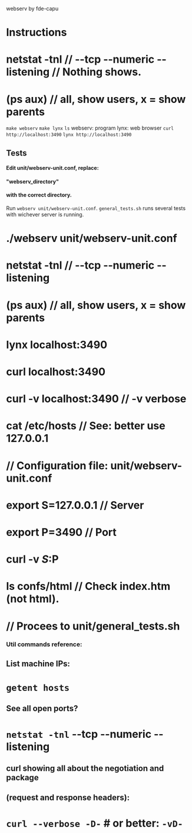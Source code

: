 webserv
by fde-capu

# Instructions

# netstat -tnl					// --tcp --numeric --listening // Nothing shows.
# (ps aux)						// all, show users, x = show parents

`make webserv`
`make lynx`
`ls`
	webserv: program
	lynx: web browser
`curl http://localhost:3490`
`lynx http://localhost:3490`

## Tests

#### Edit unit/webserv-unit.conf, replace:
#### "webserv_directory"
#### with the correct directory.

Run `webserv unit/webserv-unit.conf`.
`general_tests.sh` runs several tests with wichever server is running.

# ./webserv unit/webserv-unit.conf
# netstat -tnl					// --tcp --numeric --listening
# (ps aux)						// all, show users, x = show parents
# lynx localhost:3490
# curl localhost:3490
# curl -v localhost:3490		// -v verbose
# cat /etc/hosts				// See: better use 127.0.0.1
# // Configuration file: unit/webserv-unit.conf
# export S=127.0.0.1			// Server
# export P=3490					// Port
# curl -v $S:$P
# ls confs/html					// Check index.htm (not html).
# // Procees to unit/general_tests.sh

### Util commands reference:

## List machine IPs:
# `getent hosts`

## See all open ports?
# `netstat -tnl` --tcp --numeric --listening

## curl showing all about the negotiation and package
## (request and response headers):
# `curl --verbose -D-` # or better: `-vD-`
